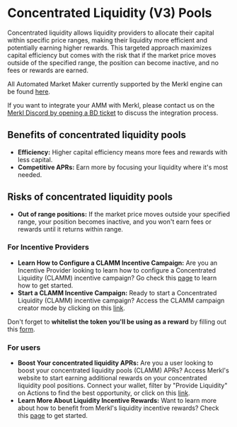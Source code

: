 # Concentrated Liquidity (V3) Pools

Concentrated liquidity allows liquidity providers to allocate their capital within specific price ranges, making their liquidity more efficient and potentially earning higher rewards. This targeted approach maximizes capital efficiency but comes with the risk that if the market price moves outside of the specified range, the position can become inactive, and no fees or rewards are earned.

All Automated Market Maker currently supported by the Merkl engine can be found [here](https://app.merkl.xyz/integrations).

If you want to integrate your AMM with Merkl, please contact us on the [Merkl Discord by opening a BD ticket](https://www.google.com/url?q=https://discord.gg/jnYfrGxDbe\&sa=D\&source=docs\&ust=1714726869927696\&usg=AOvVaw1loOKjqz9IGEdpNjWsvrmD) to discuss the integration process.

## Benefits of concentrated liquidity pools

* **Efficiency:** Higher capital efficiency means more fees and rewards with less capital.
* **Competitive APRs:** Earn more by focusing your liquidity where it's most needed.

## Risks of concentrated liquidity pools

* **Out of range positions:** If the market price moves outside your specified range, your position becomes inactive, and you won't earn fees or rewards until it returns within range.

### For Incentive Providers

* **Learn How to Configure a CLAMM Incentive Campaign:** Are you an Incentive Provider looking to learn how to configure a Concentrated Liquidity (CLAMM) incentive campaign? Go check this [page](../../distribute-with-merkl/types-of-campaign/concentrated-liquidity-pool-incentivization-campaign.md) to learn how to get started.
* **Start a CLAMM Incentive Campaign:** Ready to start a Concentrated Liquidity (CLAMM) incentive campaign? Access the CLAMM campaign creator mode by clicking on this [link](https://app.merkl.xyz/create/pool).
  
Don't forget to **whitelist the token you'll be using as a reward** by filling out this [form](https://tally.so/r/3y2bqx).

### For users

* **Boost Your concentrated liquidity APRs:** Are you a user looking to boost your concentrated liquidity pools (CLAMM) APRs? Access Merkl's website to start earning additional rewards on your concentrated liquidity pool positions. Connect your wallet, filter by "Provide Liquidity" on Actions to find the best opportunity, or click on this [link](https://app.merkl.xyz/?action=pool).
* **Learn More About Liquidity Incentive Rewards:** Want to learn more about how to benefit from Merkl's liquidity incentive rewards? Check this [page](../../earning-with-merkl/earn-with-merkl/) to get started.
